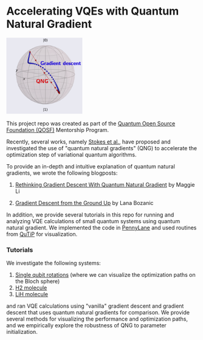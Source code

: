 
# Accelerating VQEs with Quantum Natural Gradient 

<img src="images/qng_example.png" alt="drawing" width="200"/>

This project repo was created as part of the [Quantum Open Source Foundation (QOSF)](http://qosf.org) Mentorship Program.

Recently, several works, namely [Stokes et al.](https://arxiv.org/abs/1909.02108), have proposed and investigated the use of "quantum natural gradients" (QNG) to accelerate the optimization step of variational quantum algorithms.

To provide an in-depth and intuitive explanation of quantum natural gradients, we wrote the following blogposts:

1. [Rethinking Gradient Descent With Quantum Natural Gradient](https://medium.com/@ziyu.lili.maggie/rethinking-gradient-descent-with-quantum-natural-gradient-330da14f621) by Maggie Li

2. [Gradient Descent from the Ground Up](https://medium.com/@lana.bozanic/quantum-natural-gradient-from-the-ground-up-983db57cbf6) by Lana Bozanic

In addition, we provide several tutorials in this repo for running and analyzing VQE calculations of small quantum systems using quantum natural gradient. We implemented the code in [PennyLane](https://pennylane.ai/) and used routines from [QuTiP](http://qutip.org/) for visualization.


### Tutorials

We investigate the following systems:

1. [Single qubit rotations](https://github.com/hsim13372/quantum_natural_gradient/tree/master/single_qubit_vqe) (where we can visualize the optimization paths on the Bloch sphere)
2. [H2 molecule](https://github.com/hsim13372/quantum_natural_gradient/tree/master/h2)
3. [LiH molecule](https://github.com/hsim13372/quantum_natural_gradient/tree/master/lih)

and ran VQE calculations using "vanilla" gradient descent and gradient descent that uses quantum natural gradients for comparison.
We provide several methods for visualizing the performance and optimization paths, and we empirically explore the robustness of QNG to parameter initialization.
